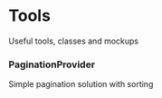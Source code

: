 # Tools
Useful tools, classes and mockups

### PaginationProvider
Simple pagination solution with sorting
